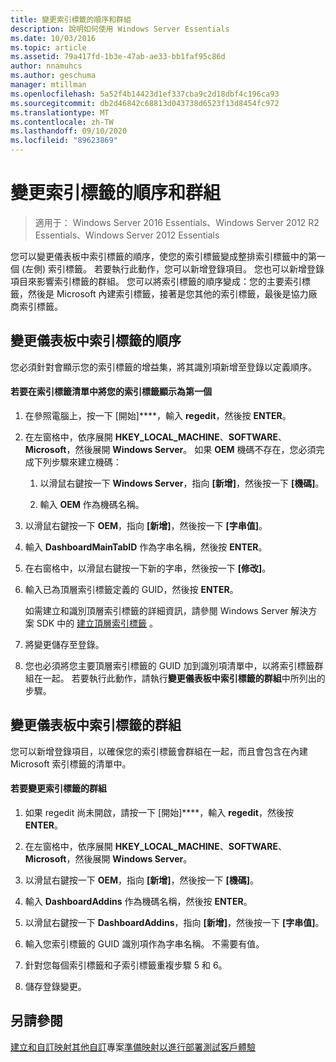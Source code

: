```yaml
---
title: 變更索引標籤的順序和群組
description: 說明如何使用 Windows Server Essentials
ms.date: 10/03/2016
ms.topic: article
ms.assetid: 79a417fd-1b3e-47ab-ae33-bb1faf95c86d
author: nnamuhcs
ms.author: geschuma
manager: mtillman
ms.openlocfilehash: 5a52f4b14423d1ef337cba9c2d18dbf4c196ca93
ms.sourcegitcommit: db2d46842c68813d043738d6523f13d8454fc972
ms.translationtype: MT
ms.contentlocale: zh-TW
ms.lasthandoff: 09/10/2020
ms.locfileid: "89623869"
---
```

# <a name="change-the-order-and-grouping-of-tabs"></a>變更索引標籤的順序和群組

>適用于： Windows Server 2016 Essentials、Windows Server 2012 R2 Essentials、Windows Server 2012 Essentials

您可以變更儀表板中索引標籤的順序，使您的索引標籤變成整排索引標籤中的第一個 (左側) 索引標籤。 若要執行此動作，您可以新增登錄項目。 您也可以新增登錄項目來影響索引標籤的群組。 您可以將索引標籤的順序變成：您的主要索引標籤，然後是 Microsoft 內建索引標籤，接著是您其他的索引標籤，最後是協力廠商索引標籤。

## <a name="change-the-order-of-the-tabs-in-the-dashboard"></a>變更儀表板中索引標籤的順序
 您必須針對會顯示您的索引標籤的增益集，將其識別項新增至登錄以定義順序。

#### <a name="to-display-your-tab-first-in-the-list-of-tabs"></a>若要在索引標籤清單中將您的索引標籤顯示為第一個

1.  在參照電腦上，按一下 [開始]****，輸入 **regedit**，然後按 **ENTER**。

2.  在左窗格中，依序展開 **HKEY_LOCAL_MACHINE**、**SOFTWARE**、**Microsoft**，然後展開 **Windows Server**。 如果 **OEM** 機碼不存在，您必須完成下列步驟來建立機碼：

    1.  以滑鼠右鍵按一下 **Windows Server**，指向 **[新增]**，然後按一下 **[機碼]**。

    2.  輸入 **OEM** 作為機碼名稱。

3.  以滑鼠右鍵按一下 **OEM**，指向 **[新增]**，然後按一下 **[字串值]**。

4.  輸入 **DashboardMainTabID** 作為字串名稱，然後按 **ENTER**。

5.  在右窗格中，以滑鼠右鍵按一下新的字串，然後按一下 **[修改]**。

6.  輸入已為頂層索引標籤定義的 GUID，然後按 **ENTER**。

     如需建立和識別頂層索引標籤的詳細資訊，請參閱 Windows Server 解決方案 SDK 中的 [建立頂層索引標籤](/previous-versions/windows/server-essentials/gg513957(v=msdn.10)) 。

7.  將變更儲存至登錄。

8.  您也必須將您主要頂層索引標籤的 GUID 加到識別項清單中，以將索引標籤群組在一起。 若要執行此動作，請執行**變更儀表板中索引標籤的群組**中所列出的步驟。

## <a name="change-the-grouping-of-tabs-in-the-dashboard"></a>變更儀表板中索引標籤的群組
 您可以新增登錄項目，以確保您的索引標籤會群組在一起，而且會包含在內建 Microsoft 索引標籤的清單中。

#### <a name="to-change-the-grouping-of-tabs"></a>若要變更索引標籤的群組

1.  如果 regedit 尚未開啟，請按一下 [開始]****，輸入 **regedit**，然後按 **ENTER**。

2.  在左窗格中，依序展開 **HKEY_LOCAL_MACHINE**、**SOFTWARE**、**Microsoft**，然後展開 **Windows Server**。

3.  以滑鼠右鍵按一下 **OEM**，指向 **[新增]**，然後按一下 **[機碼]**。

4.  輸入 **DashboardAddins** 作為機碼名稱，然後按 **ENTER**。

5.  以滑鼠右鍵按一下 **DashboardAddins**，指向 **[新增]**，然後按一下 **[字串值]**。

6.  輸入您索引標籤的 GUID 識別項作為字串名稱。 不需要有值。

7.  針對您每個索引標籤和子索引標籤重複步驟 5 和 6。

8.  儲存登錄變更。

## <a name="see-also"></a>另請參閱
 [建立和自訂映射](Creating-and-Customizing-the-Image.md)[其他自訂](Additional-Customizations.md)專案[準備映射以進行部署](Preparing-the-Image-for-Deployment.md)[測試客戶體驗](Testing-the-Customer-Experience.md)